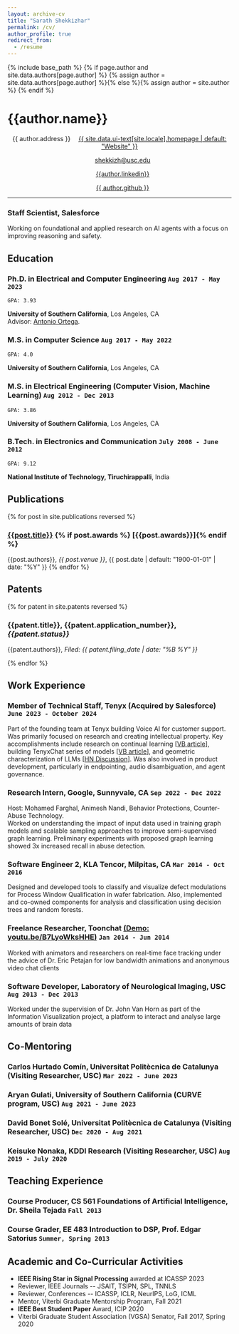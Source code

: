 ```yaml
---
layout: archive-cv
title: "Sarath Shekkizhar"
permalink: /cv/
author_profile: true
redirect_from:
  - /resume
---
```


{% include base_path %}
{% if page.author and site.data.authors[page.author] %}
{% assign author = site.data.authors[page.author] %}{% else %}{% assign author = site.author %}
{% endif %}

# {{author.name}}

<div id="contact" align="center">

<i class="fa fa-fw fa-map-marker" aria-hidden="true"></i> {{ author.address }}
<a href="{{ site.url }}"><i class="fas fa-fw fa-link" aria-hidden="true" style="margin-left:1em"></i> {{ site.data.ui-text[site.locale].homepage | default: "Website" }}</a>

<a href="mailto:{{ author.email }}"><i class="fas fa-fw fa-envelope" aria-hidden="true" style="margin-left:1em"></i>shekkizh@usc.edu</a>

<a href="https://www.linkedin.com/in/{{ author.linkedin }}" style="margin-left:1em"><i class="fab fa-fw fa-linkedin" aria-hidden="true"></i> {{author.linkedin}}</a>

<a href="https://github.com/{{ author.github }}"><i class="fab fa-fw fa-github" aria-hidden="true" style="margin-left:1em"></i> {{ author.github }}</a>

</div>

---

### **Staff Scientist, Salesforce**

Working on foundational and applied research on AI agents with a focus on improving reasoning and safety.

## Education

### **Ph.D.** in Electrical and Computer Engineering `Aug 2017 - May 2023`

```
GPA: 3.93
```

**University of Southern California**, Los Angeles, CA <br>
Advisor: [Antonio Ortega](https://viterbi.usc.edu/directory/faculty/Ortega/Antonio).

### **M.S.** in Computer Science `Aug 2017 - May 2022`

```
GPA: 4.0
```

**University of Southern California**, Los Angeles, CA

### **M.S.** in Electrical Engineering (Computer Vision, Machine Learning) `Aug 2012 - Dec 2013`

```
GPA: 3.86
```

**University of Southern California**, Los Angeles, CA

### **B.Tech.** in Electronics and Communication `July 2008 - June 2012`

```
GPA: 9.12
```

**National Institute of Technology, Tiruchirappalli**, India

## Publications

{% for post in site.publications reversed %}

### <a href="{{post.paperurl}}">{{post.title}}</a> {% if post.awards %} **[{{post.awards}}]**{% endif %}

{{post.authors}},
_{{ post.venue }}_, {{ post.date | default: "1900-01-01" | date: "%Y" }}
{% endfor %}

## Patents

{% for patent in site.patents reversed %}

### **{{patent.title}}**, {{patent.application_number}}, _{{patent.status}}_

{{patent.authors}}, _Filed: {{ patent.filing_date | date: "%B %Y" }}_

{% endfor %}

## Work Experience

### **Member of Technical Staff, Tenyx (Acquired by Salesforce)** `June 2023 - October 2024`

Part of the founding team at Tenyx building Voice AI for customer support. Was primarily focused on research and creating intellectual property. Key accomplishments include research on continual learning [[VB article](https://venturebeat.com/ai/tenyx-aims-to-fix-llms-catastrophic-forgetting-problem/)], building TenyxChat series of models [[VB article](https://venturebeat.com/ai/exclusive-ai-startup-tenyxs-fine-tuned-open-source-llama-3-model-outperforms-gpt-4/)], and geometric characterization of LLMs [[HN Discussion](https://news.ycombinator.com/item?id=40899309)]. Was also involved in product development, particularly in endpointing, audio disambiguation, and agent governance.

### **Research Intern**, Google, Sunnyvale, CA `Sep 2022 - Dec 2022`

Host: Mohamed Farghal, Animesh Nandi, Behavior Protections, Counter-Abuse Technology.<br>
Worked on understanding the impact of input data used in training graph models and scalable sampling approaches to improve semi-supervised graph learning. Preliminary experiments with proposed graph learning showed 3x increased recall in abuse detection.

### **Software Engineer 2**, KLA Tencor, Milpitas, CA `Mar 2014 - Oct 2016`

Designed and developed tools to classify and visualize defect modulations for Process Window Qualification in wafer fabrication. Also, implemented and co-owned components for analysis and classification using decision trees and random forests.

### **Freelance Researcher**, Toonchat [(Demo: youtu.be/B7LyoWksHHE)](https://youtu.be/B7LyoWksHHE) `Jan 2014 - Jun 2014`

Worked with animators and researchers on real-time face tracking under the advice of Dr. Eric Petajan for low bandwidth animations and anonymous video chat clients

### **Software Developer**, Laboratory of Neurological Imaging, USC `Aug 2013 - Dec 2013`

Worked under the supervision of Dr. John Van Horn as part of the Information Visualization project, a platform to interact and analyse large amounts of brain data

<!-- ### **Intern**, Bharat Heavy Electrical Ltd, India `June 2011 - July 2011`
Designed an assembly level microcontroller program to measure the bend angles in pipes of different sizes. -->

<!-- ## Other Research Works

### **Manifold embedding using NNK Graphs** `Jan 2020 - May 2020`
Revisited data embedding using graphs in terms of robustness and stability with respect to hyperparameters. NNK graphs are significantly sparser compared to other graph constructions, while being able to capture the structure of noisy manifolds.

### **Manifold Regularized Variational Autoencoder (VAE)** `Aug 2019 - Dec 2019`
Studied disentanglement in VAEs with explicit regularization using graphs. This work was motivated from the perspective of locality often enforced in autoencoders using noisy sampling of embeddings.

### **Are combined Fuzzy Cognitve Maps (FCM) always better than individual maps?** `Aug 2018 - Dec 2018`
Analysed the performance of decisions taken by individuals in a simple game against that of the additive. Combined FCM reduces the effect of error associated with each individual.

### **Impact of l<sub>p</sub>-norm choice on K-nearest neighbor graph construction** `Jan 2018 - May 2018`
Explored the impact of distance norms for k-nearest neighbor graph construction in high dimensional spaces using eigen analysis. Lower norms produce data clusters better than euclidean and higher norms.

### **Graph based Image Segmentation**, Prof. Antonio Ortega `Aug 2013 - Dec 2013`
Performed experiments and analysis on graph based approach to image Segmentation. Leveraged methodologies for finding approximate Fiedler vector on a graph laplacian as an alternative to doing normalized cuts.

### **3D Face Recognition System**, Dr. Jongmoo Choi, Prof. Gerard Medioni `May 2013 - Aug 2013`
Developed on the core recognition library and created an evaluation framework and data set for benchmarking. Made integration efforts on incorporating 3D modelling module for recognition.

### **Dynamic Face Warping**, Prof. Antonio Ortega `Jan 2013 - June 2013`
Implemented a real time facial tracking and warping module in DaVinci DSP board. The project emphasized working under constrained resources and was targeted towards applications in mobile.

### **Optical Character Recognition**, Prof. S. Deivalakshmi `Jan 2012 - June 2012`
A neural network based character recognition system for use with motor vehicle license plate recognition was developed. The system was evaluated with different fonts and lighting confitions.

### **Classification of Mammograms**, Prof. S. Deivalakshmi `Aug 2011 - Dec 2011`
A method to differentiate and identify the nature of tumor in mammograms using discriminant analysis on extracted features was developed and evaluated on the MIAS database.

## Open-source Works
### **Deeplearning Projects using Tensorflow** [(github.com/shekkizh/TensorflowProjects)](https://github.com/shekkizh/TensorflowProjects)
*Highlights*: DCGAN for generating flowers/ faces, Face completion using context, Deep dream, VGG visualization, Image Inversion, Style Transfer

### **Neural Networks Experiments** [(github.com/shekkizh/neuralnetworks.thought-experiments)](https://github.com/shekkizh/neuralnetworks.thought-experiments)
Experiments on Activation functions, Model Pruning (Optimal Brain Damage), Unsupervised Learning using AutoEncoders, VAEs, GANs

### **Fully Convolutional Networks for Semantic Segmentation** [(github.com/shekkizh/FCN.tensorflow)](https://github.com/shekkizh/FCN.tensorflow)
Tensorflow implementation of FCNs for segmentation as in CVPR paper applied on MIT scene parsing challenge dataset

### **Energy Based Generative Adversarial Networks** [(github.com/shekkizh/EBGAN.tensorflow)](https://github.com/shekkizh/EBGAN.tensorflow)
Model implementation of Junbo et. al's paper of training GAN with energy based objective in tensorflow

### **Image Colorization** [(github.com/shekkizh/Colorization.tensorflow)](https://github.com/shekkizh/Colorization.tensorflow)
Experiments on leveraging CNNs for colorizing grayscale images by statistical knowledge gained about objects and colors from a dataset.

### **Image Processing Projects** [(github.com/shekkizh/ImageProcessingProjects)](\href{https://github.com/shekkizh/ImageProcessingProjects)
*Highlights*: Eye Tracking, Facial Tracking and Localization, Seam carving, Image Stitching, Image calibration, Image filters, Object detection and processing -->

## Co-Mentoring

### Carlos Hurtado Comín, Universitat Politècnica de Catalunya (Visiting Researcher, USC) `Mar 2022 - June 2023`

### Aryan Gulati, University of Southern California (CURVE program, USC) `Aug 2021 - June 2023`

### David Bonet Solé, Universitat Politècnica de Catalunya (Visiting Researcher, USC) `Dec 2020 - Aug 2021`

### Keisuke Nonaka, KDDI Research (Visiting Researcher, USC) `Aug 2019 - July 2020`

## Teaching Experience

### Course Producer, CS 561 Foundations of Artificial Intelligence, Dr. Sheila Tejada `Fall 2013`

### Course Grader, EE 483 Introduction to DSP, Prof. Edgar Satorius `Summer, Spring 2013`

## Academic and Co-Curricular Activities

- **IEEE Rising Star in Signal Processing** awarded at ICASSP 2023
- Reviewer, IEEE Journals -- JSAIT, TSIPN, SPL, TNNLS
- Reviewer, Conferences -- ICASSP, ICLR, NeurIPS, LoG, ICML
- Mentor, Viterbi Graduate Mentorship Program, Fall 2021
- **IEEE Best Student Paper** Award, ICIP 2020
- Viterbi Graduate Student Association (VGSA) Senator, Fall 2017, Spring 2020

<!-- ## Software Projects (Recent)

### **Audentic**, No-Code Voice AI Solution for Web Experiences ([audnetic.io](https://www.audentic.io/))

### **Detextit**, AI-powered solutions for 3D design workflows ([detextit.com](https://www.detextit.com/))

### **Promptact**, Learn prompting by reverse-engineering behavior ([promptact.vercel.app](https://promptact.vercel.app/)) -->

<!-- ### Footer

Last updated: Oct 2021 -->

<!--
- _Coordinator_, ECE Campus Placement Committee 2012, NIT-Tiruchirappalli
- _Organizer_, Guest Lectures, Texas Instruments workshop, ECE Probe 2010 & 2011, NIT-Tiruchirappalli
- _Event Manager_, Robotic Event, Pragyan 2009 & 2010, NIT-Tiruchirapalli
- Ranked among the top 1%, All India Engineering Entrance Exam, 2008
- Ranked among the top 10%, Talent Exam 2007, National Assoc. of Physics and Chemistry Teachers
- Discussant, UAI 2021
- Volunteer, NeurIPS, ICLR, ICML
- Volunteer, USC Vision and Voices, 2018
- Attended BayLearn 2018 (Machine Learning Symposium)
- *Organizer*, Guest Lectures,  Probe 2010, ECE Department, NIT, Tiruchirappalli
- *Event Coordinator*, Pip Bot Robotic Event,  Pragyan 2009, NIT, Tiruchirapalli
- Attended *Bay Area Deep Learning School, 2016*.
- One of 30 teams selected to present at USC Stevens Student Innovator Showcase, 2012. A concept on eye tracking [WYSIWYG] for HCI was presented. -->
